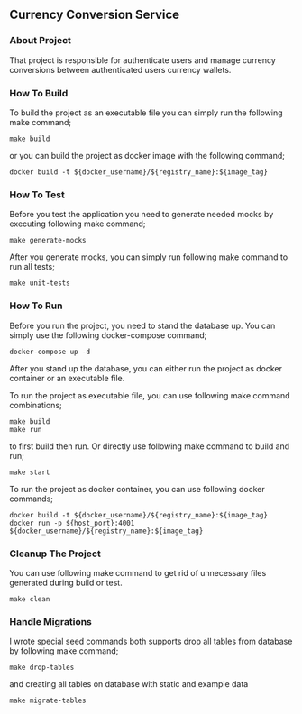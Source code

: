 ## Currency Conversion Service

### About Project
That project is responsible for authenticate users and manage 
currency conversions between authenticated users currency wallets.

### How To Build

To build the project as an executable file you can simply run
the following make command;
```shell
make build
```

or you can build the project as docker image with the following
command;
```shell
docker build -t ${docker_username}/${registry_name}:${image_tag}
```

### How To Test

Before you test the application you need to generate needed mocks
by executing following make command;

````shell
make generate-mocks
````

After you generate mocks, you can simply run following make command
to run all tests;

````shell
make unit-tests
````

### How To Run
Before you run the project, you need to stand the database up.
You can simply use the following docker-compose command;
````shell
docker-compose up -d
````

After you stand up the database, you can either run the project
as docker container or an executable file.

To run the project as executable file, you can use following 
make command combinations;

````shell
make build
make run
````
to first build then run. Or directly use following make command 
to build and run;
````shell
make start
````

To run the project as docker container, you can use following docker
commands;
````shell
docker build -t ${docker_username}/${registry_name}:${image_tag}
docker run -p ${host_port}:4001 ${docker_username}/${registry_name}:${image_tag}
````
### Cleanup The Project

You can use following make command to get rid of unnecessary
files generated during build or test.
````shell
make clean
````
### Handle Migrations

I wrote special seed commands both supports drop all tables
from database by following make command;
````shell
make drop-tables
````
and creating all tables on database with static and example data
````shell
make migrate-tables
````